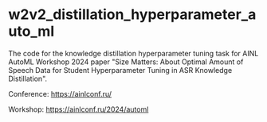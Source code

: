 # w2v2_distillation_hyperparameter_auto_ml
The code for the knowledge distillation hyperparameter tuning task for AINL AutoML Workshop 2024 paper "Size Matters: About 
Optimal Amount of Speech Data for Student Hyperparameter Tuning in ASR Knowledge Distillation".

Conference: https://ainlconf.ru/

Workshop: https://ainlconf.ru/2024/automl